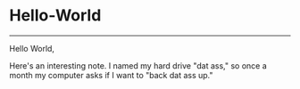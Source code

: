 # Hello-World
-------------

Hello World,

Here's an interesting note. I named my hard drive "dat ass," so once a month my computer asks if I want to "back dat ass up." 
